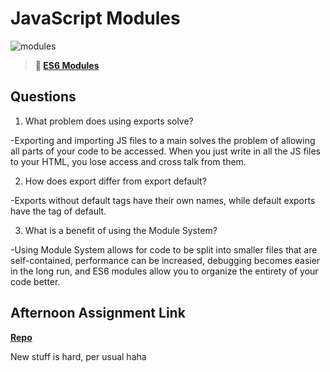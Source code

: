 # JavaScript Modules

![modules](https://bcw.blob.core.windows.net/public/img/1015719031845190)

> **📖 [ES6 Modules](https://codeworksacademy.com/fs-student-guide/resources/wk3/01-Modules)**

## Questions

1. What problem does using exports solve?

-Exporting and importing JS files to a main solves the problem of allowing all parts of your code to be accessed. When you just write in all the JS files to your HTML, you lose access and cross talk from them.

2. How does export differ from export default?

-Exports without default tags have their own names, while default exports have the tag of default.

3. What is a benefit of using the Module System?

-Using Module System allows for code to be split into smaller files that are self-contained, performance can be increased, debugging becomes easier in the long run, and ES6 modules allow you to organize the entirety of your code better.

## Afternoon Assignment Link

**[Repo](https://github.com/Jakeepaulin/fall22-gregslist.git)**

New stuff is hard, per usual haha
